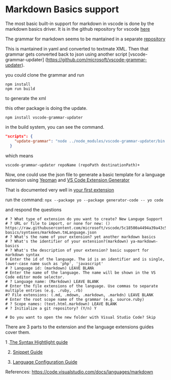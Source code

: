 # Markdown Basics support

The most basic built-in support for markdown in vscode is done by the markdown basics driver. It is in the github repository for vscode [here](https://github.com/microsoft/vscode/tree/main/extensions/markdown-basics)

The grammar for markdown seems to be mantained in a separate [repository](https://github.com/microsoft/vscode-markdown-tm-grammar)

This is mantained in yaml and converted to textmate XML. Then that grammar gets converted back to json using another script [vscode-grammar-updater]
(https://github.com/microsoft/vscode-grammar-updater).

you could clone the grammar and run
```console
npm install
npm run build
```
to generate the xml

this other package is doing the update.
```
npm install vscode-grammar-updater
```

in the build system, you can see the command.
```json
"scripts": {
    "update-grammar": "node ../node_modules/vscode-grammar-updater/bin microsoft/vscode-markdown-tm-grammar syntaxes/markdown.tmLanguage ./syntaxes/markdown.tmLanguage.json"
  }
```

which means
```console
vscode-grammar-updater repoName (repoPath destinationPath)+
```

Now, one could use the json file to generate a basic template for a language extension using [Yeoman](https://yeoman.io/) and [VS Code Extension Generator](https://www.npmjs.com/package/generator-code)

That is documented very well in [your first extension](https://code.visualstudio.com/api/get-started/your-first-extension)


run the command:
`npx --package yo --package generator-code -- yo code`

and respond the questions
```shell
# ? What type of extension do you want to create? New Languge Support
# ? URL or file to import, or none for new: () https://raw.githubusercontent.com/microsoft/vscode/5c18500a4494a39a43c556b45721a2392620c733/extensions/markdown-basics/syntaxes/markdown.tmLanguage.json
# ? What's the name of your extension? yet another markdown basics
# ? What's the identifier of your extension?(markdown) ya-markdown-basics
# ? What's the description of your extension? basic support for markdown syntax
# Enter the id of the language. The id is an identifier and is single, lower-case name such as 'php', 'javascript'
# ? Language id: (markdown) LEAVE BLANk
# Enter the name of the language. The name will be shown in the VS Code editor mode selector.
# ? Language name: (Markdown) LEAVE BLANK
# Enter the file extensions of the language. Use commas to separate multiple entries (e.g. .ruby, .rb)
#? File extensions: (.md, .mdown, .markdown, .markdn) LEAVE BLANK
# Enter the root scope name of the grammar (e.g. source.ruby)
# ? Scope names: (text.html.markdown) LEAVE BLANK
# ? Initialize a git repository? (Y/n) Y

# Do you want to open the new folder with Visual Studio Code? Skip

```

There are 3 parts to the extension and the language extensions guides cover them.

1 .[The Syntax Hightlight guide](https://raw.githubusercontent.com/microsoft/vscode-markdown-tm-grammar/refs/heads/main/syntaxes/markdown.tmLanguage)

2. [Snippet Guide](https://code.visualstudio.com/api/language-extensions/snippet-guide)

3. [Language Configuration Guide](https://code.visualstudio.com/api/language-extensions/language-configuration-guide)


References:
https://code.visualstudio.com/docs/languages/markdown
